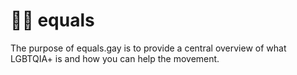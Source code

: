 # 🏳️‍🌈 equals
The purpose of equals.gay is to provide a central overview of what LGBTQIA+ is and how you can help the movement.
